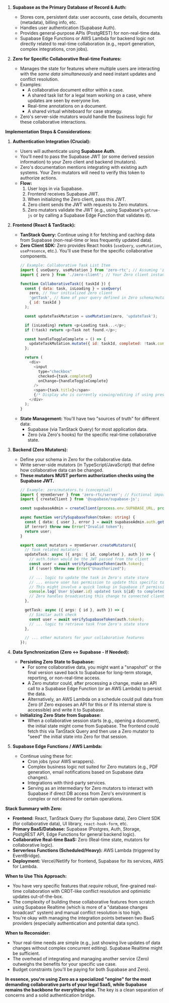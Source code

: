 
1.  **Supabase as the Primary Database of Record & Auth:**
    *   Stores core, persistent data: user accounts, case details, documents (metadata), billing info, etc.
    *   Handles user authentication (Supabase Auth).
    *   Provides general-purpose APIs (PostgREST) for non-real-time data.
    *   Supabase Edge Functions or AWS Lambda for backend logic not directly related to real-time collaboration (e.g., report generation, complex integrations, cron jobs).

2.  **Zero for Specific Collaborative Real-time Features:**
    *   Manages the state for features where multiple users are interacting with the *same data simultaneously* and need instant updates and conflict resolution.
    *   Examples:
        *   A collaborative document editor within a case.
        *   A shared task list for a legal team working on a case, where updates are seen by everyone live.
        *   Real-time annotations on a document.
        *   A shared virtual whiteboard for case strategy.
    *   Zero's server-side mutators would handle the business logic for these collaborative interactions.

**Implementation Steps & Considerations:**

1.  **Authentication Integration (Crucial):**
    *   Users will authenticate using **Supabase Auth**.
    *   You'll need to pass the Supabase JWT (or some derived session information) to your Zero client and backend (mutators).
    *   Zero's documentation mentions integrating with existing auth systems. Your Zero mutators will need to verify this token to authorize actions.
    *   **Flow:**
        1.  User logs in via Supabase.
        2.  Frontend receives Supabase JWT.
        3.  When initializing the Zero client, pass this JWT.
        4.  Zero client sends the JWT with requests to Zero mutators.
        5.  Zero mutators validate the JWT (e.g., using Supabase's `gotrue-js` or by calling a Supabase Edge Function that validates it).

2.  **Frontend (React & TanStack):**
    *   **TanStack Query:** Continue using it for fetching and caching data from Supabase (non-real-time or less frequently updated data).
    *   **Zero Client SDK:** Zero provides React hooks (`useQuery`, `useMutation`, `usePresence`, etc.). You'll use these for the specific collaborative components.
        ```javascript
        // Example: Collaborative Task List Item
        import { useQuery, useMutation } from 'zero-rtc'; // Assuming 'zero-rtc' is the package name
        import { zero } from './zero-client'; // Your Zero client instance

        function CollaborativeTask({ taskId }) {
          const { data: task, isLoading } = useQuery(
            zero, // Your initialized Zero client
            'getTask', // Name of your query defined in Zero schema/mutators
            { id: taskId }
          );

          const updateTaskMutation = useMutation(zero, 'updateTask');

          if (isLoading) return <p>Loading task...</p>;
          if (!task) return <p>Task not found.</p>;

          const handleToggleComplete = () => {
            updateTaskMutation.mutate({ id: taskId, completed: !task.completed });
          };

          return (
            <div>
              <input
                type="checkbox"
                checked={task.completed}
                onChange={handleToggleComplete}
              />
              <span>{task.title}</span>
              {/* Display who is currently viewing/editing if using presence */}
            </div>
          );
        }
        ```
    *   **State Management:** You'll have two "sources of truth" for different data:
        *   Supabase (via TanStack Query) for most application data.
        *   Zero (via Zero's hooks) for the specific real-time collaborative state.

3.  **Backend (Zero Mutators):**
    *   Define your schema in Zero for the collaborative data.
    *   Write server-side mutators (in TypeScript/JavaScript) that define how collaborative data can be changed.
    *   **These mutators MUST perform authorization checks using the Supabase JWT.**
        ```typescript
        // Example: zero/mutators.ts (conceptual)
        import { প্রবৃত্তemServer } from 'zero-rtc/server'; // Fictional import
        import { createClient } from '@supabase/supabase-js';

        const supabaseAdmin = createClient(process.env.SUPABASE_URL, process.env.SUPABASE_SERVICE_KEY);

        async function verifySupabaseToken(token: string) {
          const { data: { user }, error } = await supabaseAdmin.auth.getUser(token);
          if (error) throw new Error("Invalid token");
          return user;
        }

        export const mutators = প্রবৃত্তemServer.createMutators({
          // Task related mutators
          updateTask: async ({ args: { id, completed }, auth }) => {
            // auth.token would be the JWT passed from the client
            const user = await verifySupabaseToken(auth.token);
            if (!user) throw new Error("Unauthorized");

            // ... logic to update the task in Zero's state store
            // ... ensure user has permission to update this specific task (e.g., based on caseId, ownership)
            // This might involve a quick lookup in Supabase if permission data isn't in Zero
            console.log(`User ${user.id} updated task ${id} to completed: ${completed}`);
            // Zero handles broadcasting this change to connected clients
          },

          getTask: async ({ args: { id }, auth }) => {
            // Similar auth check
            const user = await verifySupabaseToken(auth.token);
            // ... logic to retrieve task from Zero's state store
          },

          // ... other mutators for your collaborative features
        });
        ```

4.  **Data Synchronization (Zero <-> Supabase - If Needed):**
    *   **Persisting Zero State to Supabase:**
        *   For some collaborative data, you might want a "snapshot" or the final version saved back to Supabase for long-term storage, reporting, or non-real-time access.
        *   A Zero mutator could, after processing a change, make an API call to a Supabase Edge Function (or an AWS Lambda) to persist the data.
        *   Alternatively, an AWS Lambda on a schedule could pull data from Zero (if Zero exposes an API for this or if its internal store is accessible) and write it to Supabase.
    *   **Initializing Zero State from Supabase:**
        *   When a collaborative session starts (e.g., opening a document), the initial state might come from Supabase. The frontend could fetch this via TanStack Query and then use a Zero mutator to "seed" the initial state into Zero for that session.

5.  **Supabase Edge Functions / AWS Lambda:**
    *   Continue using these for:
        *   Cron jobs (your AWS wrappers).
        *   Complex business logic not suited for Zero mutators (e.g., PDF generation, email notifications based on Supabase data changes).
        *   Integrations with third-party services.
        *   Serving as an intermediary for Zero mutators to interact with Supabase if direct DB access from Zero's environment is complex or not desired for certain operations.

**Stack Summary with Zero:**

*   **Frontend:** React, TanStack Query (for Supabase data), Zero Client SDK (for collaborative data), UI library, `react-hook-form`, etc.
*   **Primary BaaS/Database:** Supabase (Postgres, Auth, Storage, PostgREST API, Edge Functions for general backend logic).
*   **Collaborative Real-time BaaS:** Zero (Real-time state, mutators for collaborative logic).
*   **Serverless Functions (Scheduled/Heavy):** AWS Lambda (triggered by EventBridge).
*   **Deployment:** Vercel/Netlify for frontend, Supabase for its services, AWS for Lambda.

**When to Use This Approach:**

*   You have very specific features that *require* robust, fine-grained real-time collaboration with CRDT-like conflict resolution and optimistic updates out-of-the-box.
*   The complexity of building these collaborative features from scratch using Supabase Realtime (which is more of a "database changes broadcast" system) and manual conflict resolution is too high.
*   You're okay with managing the integration points between two BaaS providers (especially authentication and potential data sync).

**When to Reconsider:**

*   Your real-time needs are simple (e.g., just showing live updates of data changes without complex concurrent editing). Supabase Realtime might be sufficient.
*   The overhead of integrating and managing another service (Zero) outweighs the benefits for your specific use case.
*   Budget constraints (you'll be paying for both Supabase and Zero).

**In essence, you're using Zero as a specialized "engine" for the most demanding collaborative parts of your legal SaaS, while Supabase remains the backbone for everything else.** The key is a clean separation of concerns and a solid authentication bridge.
